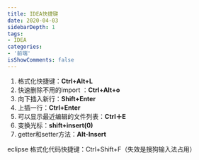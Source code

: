 ```yaml
---
title: IDEA快捷键
date: 2020-04-03
sidebarDepth: 1
tags:
- IDEA
categories:
- '前端'
isShowComments: false
---
```



1. 格式化快捷键：**Ctrl+Alt+L**
2. 快速删除不用的import ：**Ctrl+Alt+o**
3. 向下插入新行：**Shift+Enter**
4. 上插一行：**Ctrl+Enter**
5. 可以显示最近编辑的文件列表：**Ctrl＋E**
6. 变换光标：**shift+insert(0)**
7. getter和setter方法：**Alt-Insert**













eclipse 格式化代码快捷键：Ctrl+Shift+F（失效是搜狗输入法占用）